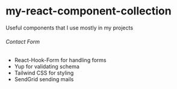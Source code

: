 # my-react-component-collection
Useful components that I use mostly in my projects


###### Contact Form
- React-Hook-Form for handling forms
- Yup for validating schema
- Tailwind CSS for styling
- SendGrid sending mails
